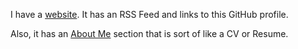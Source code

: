 I have a [website](https://morganwebdev.org). It has an RSS Feed and links to this GitHub profile. 

Also, it has an [About Me](https://www.morganwebdev.org/about/) section that is sort of like a CV or Resume. 

